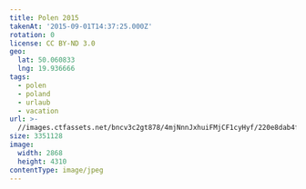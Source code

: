 ```yaml
---
title: Polen 2015
takenAt: '2015-09-01T14:37:25.000Z'
rotation: 0
license: CC BY-ND 3.0
geo:
  lat: 50.060833
  lng: 19.936666
tags:
  - polen
  - poland
  - urlaub
  - vacation
url: >-
  //images.ctfassets.net/bncv3c2gt878/4mjNnnJxhuiFMjCF1cyHyf/220e8dab4f560b568fff434f55b8da11/polen-2015_25328730233_o
size: 3351128
image:
  width: 2868
  height: 4310
contentType: image/jpeg
---
```


